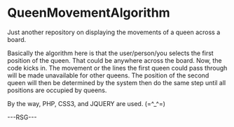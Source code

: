 # QueenMovementAlgorithm
Just another repository on displaying the movements of a queen across a board. 

Basically the algorithm here is that the user/person/you selects the first position of the queen. That could be anywhere across the board. Now, the code kicks in. The movement or the lines the first queen could pass through will be made unavailable for other queens. The position of the second queen will then be determined by the system then do the same step until all positions are occupied by queens.

By the way, PHP, CSS3, and JQUERY are used. (=^_^=)


---RSG---
